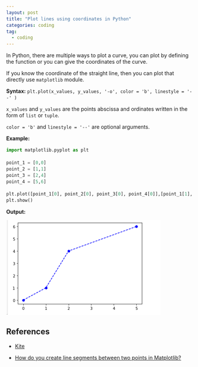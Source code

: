 ```yaml
---
layout: post
title: "Plot lines using coordinates in Python"
categories: coding
tag: 
  - coding
---
```


In Python, there are multiple ways to  plot a curve, you can plot by defining the function or you can give the coordinates of the curve.

If you know the coordinate of the straight line, then you can plot that directly use `matplotlib` module.

**Syntax:** `plt.plot(x_values, y_values, '-o', color = 'b', linestyle = '--' )`

`x_values` and `y_values` are the points abscissa and ordinates written in the form of `list` or `tuple`.

`color = 'b'` and `linestyle = '--'` are optional arguments.

**Example:**

```python
import matplotlib.pyplot as plt

point_1 = [0,0]
point_2 = [1,1]
point_3 = [2,4]
point_4 = [5,6]

plt.plot([point_1[0], point_2[0], point_3[0], point_4[0]],[point_1[1], point_2[1], point_3[1], point_4[1]],'-o', color = 'b',linestyle = '--' )
plt.show()
```

**Output:**

![](\assets\images\plot_coordinates.png)

## References

* [Kite](https://www.adamsmith.haus/python/answers/how-to-draw-a-line-between-two-points-in-matplotlib-in-python)

* [How do you create line segments between two points in Matplotlib?](https://www.tutorialspoint.com/how-do-you-create-line-segments-between-two-points-in-matplotlib)

